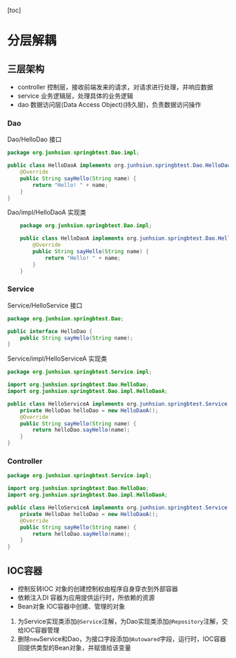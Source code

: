 [toc]

# 分层解耦

## 三层架构

*   controller 控制层，接收前端发来的请求，对请求进行处理，并响应数据
*   service 业务逻辑层，处理具体的业务逻辑
*   dao 数据访问层(Data Access Object)(持久层)，负责数据访问操作

### Dao

Dao/HelloDao 接口

~~~ java
package org.junhsiun.springbtest.Dao.impl;

public class HelloDaoA implements org.junhsiun.springbtest.Dao.HelloDao {
    @Override
    public String sayHello(String name) {
        return "Hello! " + name;
    }
}
~~~

Dao/impl/HelloDaoA 实现类

~~~ java
    package org.junhsiun.springbtest.Dao.impl;

    public class HelloDaoA implements org.junhsiun.springbtest.Dao.HelloDao {
        @Override
        public String sayHello(String name) {
            return "Hello! " + name;
        }
    }
~~~

### Service

Service/HelloService 接口

~~~ java
package org.junhsiun.springbtest.Dao;

public interface HelloDao {
    public String sayHello(String name);
}
~~~

Service/impl/HelloServiceA 实现类

~~~ java
package org.junhsiun.springbtest.Service.impl;

import org.junhsiun.springbtest.Dao.HelloDao;
import org.junhsiun.springbtest.Dao.impl.HelloDaoA;

public class HelloServiceA implements org.junhsiun.springbtest.Service.HelloService {
    private HelloDao helloDao = new HelloDaoA();
    @Override
    public String sayHello(String name) {
        return helloDao.sayHello(name);
    }
}
~~~

### Controller

~~~ java
package org.junhsiun.springbtest.Service.impl;

import org.junhsiun.springbtest.Dao.HelloDao;
import org.junhsiun.springbtest.Dao.impl.HelloDaoA;

public class HelloServiceA implements org.junhsiun.springbtest.Service.HelloService {
    private HelloDao helloDao = new HelloDaoA();
    @Override
    public String sayHello(String name) {
        return helloDao.sayHello(name);
    }
}
~~~

## IOC容器

*   控制反转IOC 对象的创建控制权由程序自身穿衣到外部容器
*   依赖注入DI 容器为应用提供运行时，所依赖的资源
*   Bean对象 IOC容器中创建、管理的对象

1.   为Service实现类添加`@Service`注解，为Dao实现类添加`@Repository`注解，交给IOC容器管理
2.   删除`new`Service和Dao，为接口字段添加`@Autowared`字段，运行时，IOC容器回提供类型的Bean对象，并赋值给该变量

